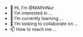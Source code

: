 - 👋 Hi, I’m @MAlfinNur
- 👀 I’m interested in ...
- 🌱 I’m currently learning ...
- 💞️ I’m looking to collaborate on ...
- 📫 How to reach me ...

<!---
MAlfinNur/MAlfinNur is a ✨ special ✨ repository because its `README.md` (this file) appears on your GitHub profile.
You can click the Preview link to take a look at your changes.
--->
